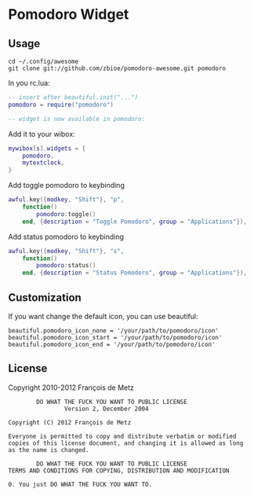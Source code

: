 # Pomodoro Widget

## Usage

    cd ~/.config/awesome
    git clone git://github.com/zbioe/pomodoro-awesome.git pomodoro

In you rc.lua:

```lua
-- insert after beautiful.init("...")
pomodoro = require("pomodoro")

-- widget is now available in pomodoro:
```

Add it to your wibox:

```lua
mywibox[s].widgets = {
    pomodoro,
    mytextclock,
}
```

Add toggle pomodoro to keybinding

```lua
awful.key({modkey, "Shift"}, "p",
    function()
        pomodoro:toggle()
    end, {description = "Toggle Pomodoro", group = "Applications"}),
```

Add status pomodoro to keybinding

```lua
awful.key({modkey, "Shift"}, "s",
    function()
        pomodoro:status()
    end, {description = "Status Pomodoro", group = "Applications"}),
```

## Customization

If you want change the default icon, you can use beautiful:

    beautiful.pomodoro_icon_none = '/your/path/to/pomodoro/icon'
    beautiful.pomodoro_icon_start = '/your/path/to/pomodoro/icon'
    beautiful.pomodoro_icon_end = '/your/path/to/pomodoro/icon'

## License

Copyright 2010-2012 François de Metz

            DO WHAT THE FUCK YOU WANT TO PUBLIC LICENSE
                    Version 2, December 2004

    Copyright (C) 2012 François de Metz

    Everyone is permitted to copy and distribute verbatim or modified
    copies of this license document, and changing it is allowed as long
    as the name is changed.

            DO WHAT THE FUCK YOU WANT TO PUBLIC LICENSE
    TERMS AND CONDITIONS FOR COPYING, DISTRIBUTION AND MODIFICATION

    0. You just DO WHAT THE FUCK YOU WANT TO.
